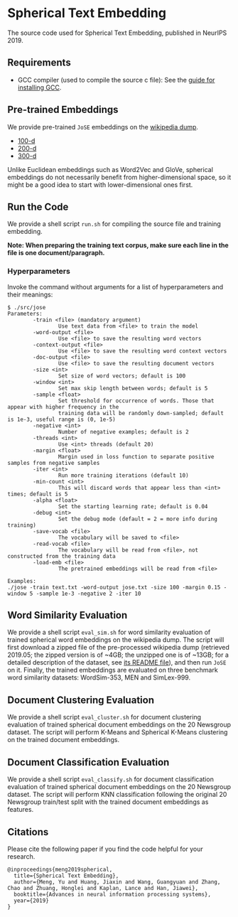 # Spherical Text Embedding

The source code used for Spherical Text Embedding, published in NeurIPS 2019.

## Requirements

* GCC compiler (used to compile the source c file): See the [guide for installing GCC](https://gcc.gnu.org/wiki/InstallingGCC).

## Pre-trained Embeddings

We provide pre-trained ``JoSE`` embeddings on the [wikipedia dump](datasets/wiki/README.md).

* [100-d](https://drive.google.com/file/d/1hfA8BbhdnbxKejoW78lZU_voJCEfrSVH/view?usp=sharing)
* [200-d](https://drive.google.com/file/d/1qwMSFyf_6OVDxYoWywhsEhiZ3GlL041q/view?usp=sharing)
* [300-d](https://drive.google.com/file/d/13rPhPCOO1jA2ROhb4gBa8-2wsjdq-87Y/view?usp=sharing)

Unlike Euclidean embeddings such as Word2Vec and GloVe, spherical embeddings do not necessarily benefit from higher-dimensional space, so it might be a good idea to start with lower-dimensional ones first.

## Run the Code

We provide a shell script ``run.sh`` for compiling the source file and training embedding.

**Note: When preparing the training text corpus, make sure each line in the file is one document/paragraph.**

### Hyperparameters

Invoke the command without arguments for a list of hyperparameters and their meanings:
```
$ ./src/jose
Parameters:
        -train <file> (mandatory argument)
                Use text data from <file> to train the model
        -word-output <file>
                Use <file> to save the resulting word vectors
        -context-output <file>
                Use <file> to save the resulting word context vectors
        -doc-output <file>
                Use <file> to save the resulting document vectors
        -size <int>
                Set size of word vectors; default is 100
        -window <int>
                Set max skip length between words; default is 5
        -sample <float>
                Set threshold for occurrence of words. Those that appear with higher frequency in the
                training data will be randomly down-sampled; default is 1e-3, useful range is (0, 1e-5)
        -negative <int>
                Number of negative examples; default is 2
        -threads <int>
                Use <int> threads (default 20)
        -margin <float>
                Margin used in loss function to separate positive samples from negative samples
        -iter <int>
                Run more training iterations (default 10)
        -min-count <int>
                This will discard words that appear less than <int> times; default is 5
        -alpha <float>
                Set the starting learning rate; default is 0.04
        -debug <int>
                Set the debug mode (default = 2 = more info during training)
        -save-vocab <file>
                The vocabulary will be saved to <file>
        -read-vocab <file>
                The vocabulary will be read from <file>, not constructed from the training data
        -load-emb <file>
                The pretrained embeddings will be read from <file>

Examples:
./jose -train text.txt -word-output jose.txt -size 100 -margin 0.15 -window 5 -sample 1e-3 -negative 2 -iter 10
```

## Word Similarity Evaluation

We provide a shell script ``eval_sim.sh`` for word similarity evaluation of trained spherical word embeddings on the wikipedia dump. The script will first download a zipped file of the pre-processed wikipedia dump (retrieved 2019.05; the zipped version is of ~4GB; the unzipped one is of ~13GB; for a detailed description of the dataset, see [its README file](datasets/wiki/README.md)), and then run ``JoSE`` on it. Finally, the trained embeddings are evaluated on three benchmark word similarity datasets: WordSim-353, MEN and SimLex-999.

## Document Clustering Evaluation

We provide a shell script ``eval_cluster.sh`` for document clustering evaluation of trained spherical document embeddings on the 20 Newsgroup dataset. The script will perform K-Means and Spherical K-Means clustering on the trained document embeddings.

## Document Classification Evaluation

We provide a shell script ``eval_classify.sh`` for document classification evaluation of trained spherical document embeddings on the 20 Newsgroup dataset. The script will perform KNN classification following the original 20 Newsgroup train/test split with the trained document embeddings as features.

## Citations

Please cite the following paper if you find the code helpful for your research.
```
@inproceedings{meng2019spherical,
  title={Spherical Text Embedding},
  author={Meng, Yu and Huang, Jiaxin and Wang, Guangyuan and Zhang, Chao and Zhuang, Honglei and Kaplan, Lance and Han, Jiawei},
  booktitle={Advances in neural information processing systems},
  year={2019}
}
```
